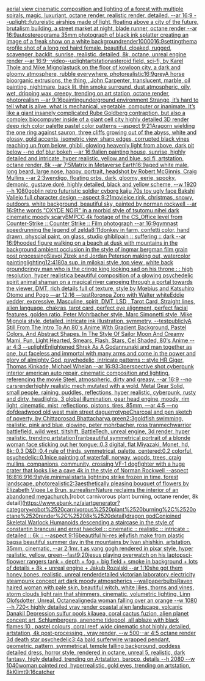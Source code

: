 [aerial view cinematic composition and lighting of a forest with multiple spirals, magic, luxuriant, octane render, realistic render, detailed. --ar 16:9 --uplight](https://www.ebank.nz/aiartgenerator?category=aerial%2520view%2520cinematic%2520composition%2520and%2520lighting%2520of%2520a%2520forest%2520with%2520multiple%2520spirals%2C%2520magic%2C%2520luxuriant%2C%2520octane%2520render%2C%2520realistic%2520render%2C%2520detailed.%2520--ar%252016%3A9%2520--uplight)[::](https://www.ebank.nz/aiartgenerator?category=%3A%3A)[futureistic airships made of light, floating above a city of the future, brutalism building, a street market at night, blade runner, octane render --ar 16:9](https://www.ebank.nz/aiartgenerator?category=futureistic%2520airships%2520made%2520of%2520light%2C%2520floating%2520above%2520a%2520city%2520of%2520the%2520future%2C%2520brutalism%2520building%2C%2520a%2520street%2520market%2520at%2520night%2C%2520blade%2520runner%2C%2520octane%2520render%2520--ar%252016%3A9)[autostereogram](https://www.ebank.nz/aiartgenerator?category=autostereogram)[a 35mm photograph of black ink splatter creating an image of a freak show on a white background](https://www.ebank.nz/aiartgenerator?category=a%252035mm%2520photograph%2520of%2520black%2520ink%2520splatter%2520creating%2520an%2520image%2520of%2520a%2520freak%2520show%2520on%2520a%2520white%2520background)[render](https://www.ebank.nz/aiartgenerator?category=render)[10000](https://www.ebank.nz/aiartgenerator?category=10000)[16:9](https://www.ebank.nz/aiartgenerator?category=16%3A9)[setting](https://www.ebank.nz/aiartgenerator?category=setting)[them](https://www.ebank.nz/aiartgenerator?category=them)[a profile shot of a long red haird female, beautiful, cloaked, rugged, scavenger, backlit, sunrise, realistic, detailed, 8k, octane, unreal engine render --ar 16:9](https://www.ebank.nz/aiartgenerator?category=a%2520profile%2520shot%2520of%2520a%2520long%2520red%2520haird%2520female%2C%2520beautiful%2C%2520cloaked%2C%2520rugged%2C%2520scavenger%2C%2520backlit%2C%2520sunrise%2C%2520realistic%2C%2520detailed%2C%25208k%2C%2520octane%2C%2520unreal%2520engine%2520render%2520--ar%252016%3A9)[--video](https://www.ebank.nz/aiartgenerator?category=--video)[--uplight](https://www.ebank.nz/aiartgenerator?category=--uplight)[artstation](https://www.ebank.nz/aiartgenerator?category=artstation)[asteroid field, sci-fi, by Karel Thole and Mike Mignola](https://www.ebank.nz/aiartgenerator?category=asteroid%2520field%2C%2520sci-fi%2C%2520by%2520Karel%2520Thole%2520and%2520Mike%2520Mignola)[stuck on the floor of kowloon city, a dark and gloomy atmosphere, rubble everywhere, photorealistic](https://www.ebank.nz/aiartgenerator?category=stuck%2520on%2520the%2520floor%2520of%2520kowloon%2520city%2C%2520a%2520dark%2520and%2520gloomy%2520atmosphere%2C%2520rubble%2520everywhere%2C%2520photorealistic)[16:9](https://www.ebank.nz/aiartgenerator?category=16%3A9)[](https://www.ebank.nz/aiartgenerator?category=)[grey](https://www.ebank.nz/aiartgenerator?category=grey)[A horse bioorganic extrusions, the thing,, John Carpenter, translucent, marble, oil painting, nightmare, back lit, thin smoke surround, dust atmospheric, oily, wet, dripping wax, creepy, trending on art station, octane render, photorealism --ar 9:16](https://www.ebank.nz/aiartgenerator?category=A%2520horse%2520bioorganic%2520extrusions%2C%2520the%2520thing%2C%2C%2520John%2520Carpenter%2C%2520translucent%2C%2520marble%2C%2520oil%2520painting%2C%2520nightmare%2C%2520back%2520lit%2C%2520thin%2520smoke%2520surround%2C%2520dust%2520atmospheric%2C%2520oily%2C%2520wet%2C%2520dripping%2520wax%2C%2520creepy%2C%2520trending%2520on%2520art%2520station%2C%2520octane%2520render%2C%2520photorealism%2520--ar%25209%3A16)[painting](https://www.ebank.nz/aiartgenerator?category=painting)[underground   environment  Strange,  it’s hard to tell what is alive, what is mechanical, vegetable, computer or inanimate. It’s like a giant insanely complicated Rube Goldberg contraption, but also a complex biocomputer inside of a giant cell city highly detailed 3D render deep rich color palette pastel color patterns --aspect 9:21](https://www.ebank.nz/aiartgenerator?category=underground%2520%2520%2520environment%2520%2520Strange%2C%2520%2520it%E2%80%99s%2520hard%2520to%2520tell%2520what%2520is%2520alive%2C%2520what%2520is%2520mechanical%2C%2520vegetable%2C%2520computer%2520or%2520inanimate.%2520It%E2%80%99s%2520like%2520a%2520giant%2520insanely%2520complicated%2520Rube%2520Goldberg%2520contraption%2C%2520but%2520also%2520a%2520complex%2520biocomputer%2520inside%2520of%2520a%2520giant%2520cell%2520city%2520highly%2520detailed%25203D%2520render%2520deep%2520rich%2520color%2520palette%2520pastel%2520color%2520patterns%2520--aspect%25209%3A21)[Aragorn wielding the one ring against sauron, three cliffs growing out of the abyss, white and glossy, gold accents, isometric view, sharp edges, corrupted black vines reaching up from below, ghibli, glowing heavenly light from above, dark pit below --no dof,blur,bokeh --ar 16:9](https://www.ebank.nz/aiartgenerator?category=Aragorn%2520wielding%2520the%2520one%2520ring%2520against%2520sauron%2C%2520three%2520cliffs%2520growing%2520out%2520of%2520the%2520abyss%2C%2520white%2520and%2520glossy%2C%2520gold%2520accents%2C%2520isometric%2520view%2C%2520sharp%2520edges%2C%2520corrupted%2520black%2520vines%2520reaching%2520up%2520from%2520below%2C%2520ghibli%2C%2520glowing%2520heavenly%2520light%2520from%2520above%2C%2520dark%2520pit%2520below%2520--no%2520dof%2Cblur%2Cbokeh%2520--ar%252016%3A9)[alien painting house, sunrise, highly detailed and intricate, hyper realistic, yellow and blue, sci fi, artstation, octane render, 8k --ar 7:5](https://www.ebank.nz/aiartgenerator?category=alien%2520painting%2520house%2C%2520sunrise%2C%2520highly%2520detailed%2520and%2520intricate%2C%2520hyper%2520realistic%2C%2520yellow%2520and%2520blue%2C%2520sci%2520fi%2C%2520artstation%2C%2520octane%2520render%2C%25208k%2520--ar%25207%3A5)[Matrix in Metaverse Earth](https://www.ebank.nz/aiartgenerator?category=Matrix%2520in%2520Metaverse%2520Earth)[16:9](https://www.ebank.nz/aiartgenerator?category=16%3A9)[aged white male, long beard, large nose, happy, portrait, headshot by Robert McGinnis, Craig Mullins --ar 2:3](https://www.ebank.nz/aiartgenerator?category=aged%2520white%2520male%2C%2520long%2520beard%2C%2520large%2520nose%2C%2520happy%2C%2520portrait%2C%2520headshot%2520by%2520Robert%2520McGinnis%2C%2520Craig%2520Mullins%2520--ar%25202%3A3)[wendigo, floating orbs, dark, gloomy, eerie, spooky, demonic, gustave doré, highly detailed, black and yellow scheme, --w 1920 --h 1080](https://www.ebank.nz/aiartgenerator?category=wendigo%2C%2520floating%2520orbs%2C%2520dark%2C%2520gloomy%2C%2520eerie%2C%2520spooky%2C%2520demonic%2C%2520gustave%2520dor%C3%A9%2C%2520highly%2520detailed%2C%2520black%2520and%2520yellow%2520scheme%2C%2520--w%25201920%2520--h%25201080)[goblin retro futuristic soldier cyborg kaiju 70s toy ugly face Bakshi Vallejo full character design --aspect 9:21](https://www.ebank.nz/aiartgenerator?category=goblin%2520retro%2520futuristic%2520soldier%2520cyborg%2520kaiju%252070s%2520toy%2520ugly%2520face%2520Bakshi%2520Vallejo%2520full%2520character%2520design%2520--aspect%25209%3A21)[movie](https://www.ebank.nz/aiartgenerator?category=movie)[ice rink, christmas, snowy, outdoors, white background, beautiful sky, painted by norman rockwell --ar 16:9](https://www.ebank.nz/aiartgenerator?category=ice%2520rink%2C%2520christmas%2C%2520snowy%2C%2520outdoors%2C%2520white%2520background%2C%2520beautiful%2520sky%2C%2520painted%2520by%2520norman%2520rockwell%2520--ar%252016%3A9)[the words "OXYDE NOIR" in a morbid style of tsutomu nihei dark cinematic moody scary](https://www.ebank.nz/aiartgenerator?category=the%2520words%2520%22OXYDE%2520NOIR%22%2520in%2520a%2520morbid%2520style%2520of%2520tsutomu%2520nihei%2520dark%2520cinematic%2520moody%2520scary)[BMPCC 4k  footage of the CS_Office level from Counter-Strike :: Counter Strike :: Film photograph --ar 16:9](https://www.ebank.nz/aiartgenerator?category=BMPCC%25204k%2520%2520footage%2520of%2520the%2520CS_Office%2520level%2520from%2520Counter-Strike%2520%3A%3A%2520Counter%2520Strike%2520%3A%3A%2520Film%2520photograph%2520--ar%252016%3A9)[gymnast speedrunning the legend of zelda](https://www.ebank.nz/aiartgenerator?category=gymnast%2520speedrunning%2520the%2520legend%2520of%2520zelda)[8:11](https://www.ebank.nz/aiartgenerator?category=8%3A11)[donkey in farm, confetti color, hand drawn, physcial paint, on glass, studio ghibli](https://www.ebank.nz/aiartgenerator?category=donkey%2520in%2520farm%2C%2520confetti%2520color%2C%2520hand%2520drawn%2C%2520physcial%2520paint%2C%2520on%2520glass%2C%2520studio%2520ghibli)[pain :: suffering :: dark --ar 16:9](https://www.ebank.nz/aiartgenerator?category=pain%2520%3A%3A%2520suffering%2520%3A%3A%2520dark%2520--ar%252016%3A9)[hooded figure walking on a beach at dusk with mountains in the background ambient occlusion in the style of ingmar bergman film grain post processing](https://www.ebank.nz/aiartgenerator?category=hooded%2520figure%2520walking%2520on%2520a%2520beach%2520at%2520dusk%2520with%2520mountains%2520in%2520the%2520background%2520ambient%2520occlusion%2520in%2520the%2520style%2520of%2520ingmar%2520bergman%2520film%2520grain%2520post%2520processing)[Slavoj Zizek and Jordan Peterson making out, watercolor painting](https://www.ebank.nz/aiartgenerator?category=Slavoj%2520Zizek%2520and%2520Jordan%2520Peterson%2520making%2520out%2C%2520watercolor%2520painting)[lighting](https://www.ebank.nz/aiartgenerator?category=lighting)[12:41](https://www.ebank.nz/aiartgenerator?category=12%3A41)[80](https://www.ebank.nz/aiartgenerator?category=80)[a sup, in milokai style ,top view ,white back ground](https://www.ebank.nz/aiartgenerator?category=a%2520sup%2C%2520in%2520milokai%2520style%2520%2Ctop%2520view%2520%2Cwhite%2520back%2520ground)[cringy man who is the cringe king looking sad on his throne : : high resolution, hyper realistic](https://www.ebank.nz/aiartgenerator?category=cringy%2520man%2520who%2520is%2520the%2520cringe%2520king%2520looking%2520sad%2520on%2520his%2520throne%2520%3A%2520%3A%2520high%2520resolution%2C%2520hyper%2520realistic)[a beautiful composition of a glowing psychedelic spirit animal shaman on a magical river canoeing through a portal towards the viewer, DMT,  rich details full of texture, style by Mœbius and Katsuhiro Otomo and Pogo —ar 12:16 —test](https://www.ebank.nz/aiartgenerator?category=a%2520beautiful%2520composition%2520of%2520a%2520glowing%2520psychedelic%2520spirit%2520animal%2520shaman%2520on%2520a%2520magical%2520river%2520canoeing%2520through%2520a%2520portal%2520towards%2520the%2520viewer%2C%2520DMT%2C%2520%2520rich%2520details%2520full%2520of%2520texture%2C%2520style%2520by%2520M%C5%93bius%2520and%2520Katsuhiro%2520Otomo%2520and%2520Pogo%2520%E2%80%94ar%252012%3A16%2520%E2%80%94test)[Roronoa Zoro with Walter white](https://www.ebank.nz/aiartgenerator?category=Roronoa%2520Zoro%2520with%2520Walter%2520white)[Eddie vedder, expressive, Masculine, spirit, DMT, LSD , Tarot Card, Straight lines, alien language, chakras, tarot card, perfect eye alignment, perfect facial features, golden ratio, Peter Mohrbacher style, Marc Simonetti style, Mike Mignola style, detailed, intricate ink illustration, symmetry, --test](https://www.ebank.nz/aiartgenerator?category=Eddie%2520vedder%2C%2520expressive%2C%2520Masculine%2C%2520spirit%2C%2520DMT%2C%2520LSD%2520%2C%2520Tarot%2520Card%2C%2520Straight%2520lines%2C%2520alien%2520language%2C%2520chakras%2C%2520tarot%2520card%2C%2520perfect%2520eye%2520alignment%2C%2520perfect%2520facial%2520features%2C%2520golden%2520ratio%2C%2520Peter%2520Mohrbacher%2520style%2C%2520Marc%2520Simonetti%2520style%2C%2520Mike%2520Mignola%2520style%2C%2520detailed%2C%2520intricate%2520ink%2520illustration%2C%2520symmetry%2C%2520--test)[publicly](https://www.ebank.nz/aiartgenerator?category=publicly)[A Still From The Intro To An 80's Anime With Gradient Background, Pastel Colors, And Abstract Shapes. In The Style Of Sailor Moon And Creamy Mami, Fun, Light Hearted, Smears, Flash, Stars, Cel Shaded, 80's Anime --ar 4:3 --uplight](https://www.ebank.nz/aiartgenerator?category=A%2520Still%2520From%2520The%2520Intro%2520To%2520An%252080%27s%2520Anime%2520With%2520Gradient%2520Background%2C%2520Pastel%2520Colors%2C%2520And%2520Abstract%2520Shapes.%2520In%2520The%2520Style%2520Of%2520Sailor%2520Moon%2520And%2520Creamy%2520Mami%2C%2520Fun%2C%2520Light%2520Hearted%2C%2520Smears%2C%2520Flash%2C%2520Stars%2C%2520Cel%2520Shaded%2C%252080%27s%2520Anime%2520--ar%25204%3A3%2520--uplight)[Enlightened Shrek As A God](https://www.ebank.nz/aiartgenerator?category=Enlightened%2520Shrek%2520As%2520A%2520God)[annunaki and man together as one, but faceless and immortal with many arms and come in the power and glory of almighty God, psychedelic, intricate patterns :: style HR Giger, Thomas Kinkade, Michael Whelan --ar 16:9](https://www.ebank.nz/aiartgenerator?category=annunaki%2520and%2520man%2520together%2520as%2520one%2C%2520but%2520faceless%2520and%2520immortal%2520with%2520many%2520arms%2520and%2520come%2520in%2520the%2520power%2520and%2520glory%2520of%2520almighty%2520God%2C%2520psychedelic%2C%2520intricate%2520patterns%2520%3A%3A%2520style%2520HR%2520Giger%2C%2520Thomas%2520Kinkade%2C%2520Michael%2520Whelan%2520--ar%252016%3A9)[3:3](https://www.ebank.nz/aiartgenerator?category=3%3A3)[perspective shot cyberpunk interior american auto repair, cinematic composition and lighting, referencing the movie Steel, atmospheric, dirty and greasy, --ar 16:9 --no cars](https://www.ebank.nz/aiartgenerator?category=perspective%2520shot%2520cyberpunk%2520interior%2520american%2520auto%2520repair%2C%2520cinematic%2520composition%2520and%2520lighting%2C%2520referencing%2520the%2520movie%2520Steel%2C%2520atmospheric%2C%2520dirty%2520and%2520greasy%2C%2520--ar%252016%3A9%2520--no%2520cars)[render](https://www.ebank.nz/aiartgenerator?category=render)[highly realistic mech mutated with a wold. Metal Gear Solid, small people, raining, puddles, reflections, hyper realistic, cyberpunk, rusty and dirty, headlights, 3 global illumination, gear head engine, moody, rim light, cinematic, mist, reflections, pistons, tires, 85mm, —ar 4:5 —no dof](https://www.ebank.nz/aiartgenerator?category=highly%2520realistic%2520mech%2520mutated%2520with%2520a%2520wold.%2520Metal%2520Gear%2520Solid%2C%2520small%2520people%2C%2520raining%2C%2520puddles%2C%2520reflections%2C%2520hyper%2520realistic%2C%2520cyberpunk%2C%2520rusty%2520and%2520dirty%2C%2520headlights%2C%25203%2520global%2520illumination%2C%2520gear%2520head%2520engine%2C%2520moody%2C%2520rim%2520light%2C%2520cinematic%2C%2520mist%2C%2520reflections%2C%2520pistons%2C%2520tires%2C%252085mm%2C%2520%E2%80%94ar%25204%3A5%2520%E2%80%94no%2520dof)[deadwood old west main street daguerrotype](https://www.ebank.nz/aiartgenerator?category=deadwood%2520old%2520west%2520main%2520street%2520daguerrotype)[Charcoal and pen sketch of poverty, by Chittaprosad Bhattacharya,](https://www.ebank.nz/aiartgenerator?category=Charcoal%2520and%2520pen%2520sketch%2520of%2520poverty%2C%2520by%2520Chittaprosad%2520Bhattacharya%2C)[green](https://www.ebank.nz/aiartgenerator?category=green)[2:3](https://www.ebank.nz/aiartgenerator?category=2%3A3)[goldfish swimming, realistic, pink and blue,  glowing, peter mohrbacher, ross tran](https://www.ebank.nz/aiartgenerator?category=goldfish%2520swimming%2C%2520realistic%2C%2520pink%2520and%2520blue%2C%2520%2520glowing%2C%2520peter%2520mohrbacher%2C%2520ross%2520tran)[mechwarrior battlefield, wild west, tiltshift, BattleTech, unreal engine, 3d render, hyper realistic, trending artstation](https://www.ebank.nz/aiartgenerator?category=mechwarrior%2520battlefield%2C%2520wild%2520west%2C%2520tiltshift%2C%2520BattleTech%2C%2520unreal%2520engine%2C%25203d%2520render%2C%2520hyper%2520realistic%2C%2520trending%2520artstation)[Tran](https://www.ebank.nz/aiartgenerator?category=Tran)[beautiful symmetrical portrait of a blonde woman face sticking out her tongue::0.3 digital, flat Miyazaki, Monet, hd, 8k::0.3 D&D::0.4 rule of thirds, symmetrical, palette, centered:0.2 colorful, psychedelic::0.1](https://www.ebank.nz/aiartgenerator?category=beautiful%2520symmetrical%2520portrait%2520of%2520a%2520blonde%2520woman%2520face%2520sticking%2520out%2520her%2520tongue%3A%3A0.3%2520digital%2C%2520flat%2520Miyazaki%2C%2520Monet%2C%2520hd%2C%25208k%3A%3A0.3%2520D%26D%3A%3A0.4%2520rule%2520of%2520thirds%2C%2520symmetrical%2C%2520palette%2C%2520centered%3A0.2%2520colorful%2C%2520psychedelic%3A%3A0.1)[nice painting of waterfall, norway, woods, trees, craig mullins,  companions, community, crossing  VF-1 dogfighter with a huge crater that looks like a cave 4k in the style of Norman Rockwell --aspect 16:8](https://www.ebank.nz/aiartgenerator?category=nice%2520painting%2520of%2520waterfall%2C%2520norway%2C%2520woods%2C%2520trees%2C%2520craig%2520mullins%2C%2520%2520companions%2C%2520community%2C%2520crossing%2520%2520VF-1%2520dogfighter%2520with%2520a%2520huge%2520crater%2520that%2520looks%2520like%2520a%2520cave%25204k%2520in%2520the%2520style%2520of%2520Norman%2520Rockwell%2520--aspect%252016%3A8)[16:9](https://www.ebank.nz/aiartgenerator?category=16%3A9)[16:9](https://www.ebank.nz/aiartgenerator?category=16%3A9)[style,minimalist](https://www.ebank.nz/aiartgenerator?category=style%2Cminimalist)[art](https://www.ebank.nz/aiartgenerator?category=art)[a lightning strike frozen in time, forest landscape, photorealistic](https://www.ebank.nz/aiartgenerator?category=a%2520lightning%2520strike%2520frozen%2520in%2520time%2C%2520forest%2520landscape%2C%2520photorealistic)[2:3](https://www.ebank.nz/aiartgenerator?category=2%3A3)[aesthetically pleasing bouquet of flowers by Elizabeth Vigee Le Brun, surrealism](https://www.ebank.nz/aiartgenerator?category=aesthetically%2520pleasing%2520bouquet%2520of%2520flowers%2520by%2520Elizabeth%2520Vigee%2520Le%2520Brun%2C%2520surrealism)[Nature reclaims the interior of an abandoned megachurch.](https://www.ebank.nz/aiartgenerator?category=Nature%2520reclaims%2520the%2520interior%2520of%2520an%2520abandoned%2520megachurch.)[robot carnivorous plant burning, octane render, 8k detail](https://www.ebank.nz/aiartgenerator?category=robot%2520carnivorous%2520plant%2520burning%2C%2520octane%2520render%2C%25208k%2520detail)[dragon god](https://www.ebank.nz/aiartgenerator?category=dragon%2520god)[Conjoined Skeletal Warlock Humanoids descending a staircase in the style of constantin brancusi and ernst haeckel :: cinematic :: realistic :: intricate :: detailed :: 6k :: --aspect 9:16](https://www.ebank.nz/aiartgenerator?category=Conjoined%2520Skeletal%2520Warlock%2520Humanoids%2520descending%2520a%2520staircase%2520in%2520the%2520style%2520of%2520constantin%2520brancusi%2520and%2520ernst%2520haeckel%2520%3A%3A%2520cinematic%2520%3A%3A%2520realistic%2520%3A%3A%2520intricate%2520%3A%3A%2520detailed%2520%3A%3A%25206k%2520%3A%3A%2520--aspect%25209%3A16)[beautiful hi-res jellyfish make from plastic bags](https://www.ebank.nz/aiartgenerator?category=beautiful%2520hi-res%2520jellyfish%2520make%2520from%2520plastic%2520bags)[a beautiful summer day in the mountains by Ivan shishkin, artstation, 35mm, cinematic, --ar 2:1](https://www.ebank.nz/aiartgenerator?category=a%2520beautiful%2520summer%2520day%2520in%2520the%2520mountains%2520by%2520Ivan%2520shishkin%2C%2520artstation%2C%252035mm%2C%2520cinematic%2C%2520--ar%25202%3A1)[mr. t as vang gogh rendered in pixar style, hyper realistic, yellow, green](https://www.ebank.nz/aiartgenerator?category=mr.%2520t%2520as%2520vang%2520gogh%2520rendered%2520in%2520pixar%2520style%2C%2520hyper%2520realistic%2C%2520yellow%2C%2520green)[--fast](https://www.ebank.nz/aiartgenerator?category=--fast)[9:20](https://www.ebank.nz/aiartgenerator?category=9%3A20)[jesus playing overwatch on his laptop](https://www.ebank.nz/aiartgenerator?category=jesus%2520playing%2520overwatch%2520on%2520his%2520laptop)[](https://www.ebank.nz/aiartgenerator?category=)[sci-fi](https://www.ebank.nz/aiartgenerator?category=sci-fi)[power rangers tank + depth + fog + big field + smoke in background + lots of details + 8k + unreal engine + Jakub Rozalski --ar 1:10](https://www.ebank.nz/aiartgenerator?category=power%2520rangers%2520tank%2520%2B%2520depth%2520%2B%2520fog%2520%2B%2520big%2520field%2520%2B%2520smoke%2520in%2520background%2520%2B%2520lots%2520of%2520details%2520%2B%25208k%2520%2B%2520unreal%2520engine%2520%2B%2520Jakub%2520Rozalski%2520--ar%25201%3A10)[she got them honey bones, realistic, unreal render](https://www.ebank.nz/aiartgenerator?category=she%2520got%2520them%2520honey%2520bones%2C%2520realistic%2C%2520unreal%2520render)[detailed victorian laboratory electricity steampunk concept art dark moody atmospherics --wallpaper](https://www.ebank.nz/aiartgenerator?category=detailed%2520victorian%2520laboratory%2520electricity%2520steampunk%2520concept%2520art%2520dark%2520moody%2520atmospherics%2520--wallpaper)[bulbs](https://www.ebank.nz/aiartgenerator?category=bulbs)[Raven haired woman with pale skin, beautiful witch, white lilies, thorns and vines, storm clouds light rain that shimmers, cinematic, volumetric lighting, Linn Olofsdotter, Unreal, Octane](https://www.ebank.nz/aiartgenerator?category=Raven%2520haired%2520woman%2520with%2520pale%2520skin%2C%2520beautiful%2520witch%2C%2520white%2520lilies%2C%2520thorns%2520and%2520vines%2C%2520storm%2520clouds%2520light%2520rain%2520that%2520shimmers%2C%2520cinematic%2C%2520volumetric%2520lighting%2C%2520Linn%2520Olofsdotter%2C%2520Unreal%2C%2520Octane)[aligned](https://www.ebank.nz/aiartgenerator?category=aligned)[a woman falling over an orange --w 1080 --h 720](https://www.ebank.nz/aiartgenerator?category=a%2520woman%2520falling%2520over%2520an%2520orange%2520--w%25201080%2520--h%2520720)[< highly detailed vray render coastal alien landscape, volcanic Danakil Depression sulfur pools kilauea, coral cactus fuzion, alien planet concept art, Schlumbergera, anenome tidepool, all ablaze with black flames:10 , pastel colours, coral reef, wide cinematic shot highly detailed, artstation, 4k post-processing , vray render, --w 500](https://www.ebank.nz/aiartgenerator?category=%3C%2520highly%2520detailed%2520vray%2520render%2520coastal%2520alien%2520landscape%2C%2520volcanic%2520Danakil%2520Depression%2520sulfur%2520pools%2520kilauea%2C%2520coral%2520cactus%2520fuzion%2C%2520alien%2520planet%2520concept%2520art%2C%2520Schlumbergera%2C%2520anenome%2520tidepool%2C%2520all%2520ablaze%2520with%2520black%2520flames%3A10%2520%2C%2520pastel%2520colours%2C%2520coral%2520reef%2C%2520wide%2520cinematic%2520shot%2520highly%2520detailed%2C%2520artstation%2C%25204k%2520post-processing%2520%2C%2520vray%2520render%2C%2520--w%2520500)[--ar 4:5 octane render 3d death star psychedelic](https://www.ebank.nz/aiartgenerator?category=--ar%25204%3A5%2520octane%2520render%25203d%2520death%2520star%2520psychedelic)[3:4](https://www.ebank.nz/aiartgenerator?category=3%3A4)[a bald surfer](https://www.ebank.nz/aiartgenerator?category=a%2520bald%2520surfer)[wire wrapped pendant, geometric, pattern, symmetrical](https://www.ebank.nz/aiartgenerator?category=wire%2520wrapped%2520pendant%2C%2520geometric%2C%2520pattern%2C%2520symmetrical)[, temple falling background, goddess detailed dress, horror style, rendered in octane, unreal 5, realistic, dark fantasy, higly detailed, trending on Artstation, baroco, details --h 2080 --w 1040](https://www.ebank.nz/aiartgenerator?category=%2C%2520temple%2520falling%2520background%2C%2520goddess%2520detailed%2520dress%2C%2520horror%2520style%2C%2520rendered%2520in%2520octane%2C%2520unreal%25205%2C%2520realistic%2C%2520dark%2520fantasy%2C%2520higly%2520detailed%2C%2520trending%2520on%2520Artstation%2C%2520baroco%2C%2520details%2520--h%25202080%2520--w%25201040)[woman painted red, hyperrealistic, gold eyes, trending on artstation, 8k](https://www.ebank.nz/aiartgenerator?category=woman%2520painted%2520red%2C%2520hyperrealistic%2C%2520gold%2520eyes%2C%2520trending%2520on%2520artstation%2C%25208k)[Klimt](https://www.ebank.nz/aiartgenerator?category=Klimt)[9:16](https://www.ebank.nz/aiartgenerator?category=9%3A16)[catcher](https://www.ebank.nz/aiartgenerator?category=catcher)